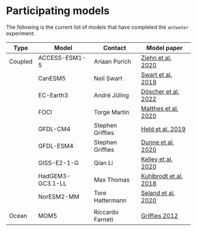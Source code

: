 # Participating models

The following is the current list of models that have completed the `antwater` experiment:

| Type     | Model            | Contact        | Model paper |         
|----------|------------------|----------------|---------------|
| Coupled  | ACCESS-ESM1-5    | Ariaan Purich  | [Ziehn et al. 2020](https://www.publish.csiro.au/es/es19035) |
|          | CanESM5          | Neil Swart     | [Swart et al. 2019](https://gmd.copernicus.org/articles/12/4823/2019/gmd-12-4823-2019.html) |
|          | EC-Earth3        | André Jüling    | [Döscher et al. 2022](https://gmd.copernicus.org/articles/15/2973/2022/) | 
|          | FOCI             | Torge Martin   | [Matthes et al. 2020](https://gmd.copernicus.org/articles/13/2533) |
|          | GFDL-CM4         | Stephen Griffies | [Held et al. 2019](https://agupubs.onlinelibrary.wiley.com/doi/full/10.1029/2019MS001829) |
|          |  GFDL-ESM4       | Stephen Griffies | [Dunne et al. 2020](https://agupubs.onlinelibrary.wiley.com/doi/full/10.1029/2019MS002015) |
|          | GISS-E2-1-G      | Qian Li | [Kelley et al. 2020](https://agupubs.onlinelibrary.wiley.com/doi/10.1029/2019MS002025) |
|          | HadGEM3-GC3.1-LL | Max Thomas  | [Kuhlbrodt et al. 2018](https://agupubs.onlinelibrary.wiley.com/doi/full/10.1029/2018MS001370)
|          | NorESM2-MM        | Tore Hattermann | [Seland et al. 2020](https://gmd.copernicus.org/articles/13/6165/2020/gmd-13-6165-2020.html) |
|          |                   |           |
| Ocean    | MOM5             | Riccardo Farneti | [Griffies 2012](https://mom-ocean.github.io/assets/pdfs/MOM5_manual.pdf) |
